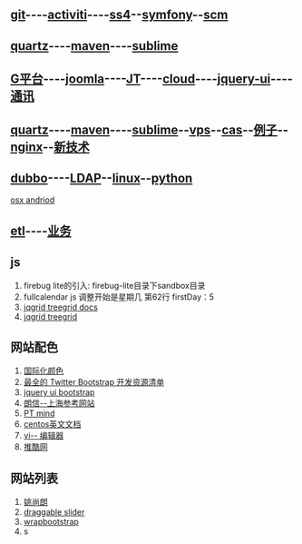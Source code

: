 ## [git](git.md)----[activiti](activiti.md)----[ss4](ss4.md)--[symfony](symfony.md)--[scm](scm.md)
## [quartz](quartz.md)----[maven](maven.md)----[sublime](sublime.md)
## [G平台](g4.md)----[joomla](joomla.md)----[JT](joomla-template.md)----[cloud](cloud.md)----[jquery-ui](jquery-ui.md)----[通讯](commu.md)
## [quartz](quartz.md)----[maven](maven.md)----[sublime](sublime.md)--[vps](vps.md)--[cas](cas.md)--[例子](demo.md)--[nginx](nginx.md)--[新技术](newtech.md)
## [dubbo](dubbo.md)----[LDAP](ldap.md)--[linux](linux.md)--[python](python.md)

[osx andriod](http://www.systenics.com/blog/setup-phonegap-330-on-os-x-mavericks-109-to-compile-and-run-apps-for-ios-and-android/?tag=Android)
## [etl](http://wenku.baidu.com/view/8bfb385377232f60ddcca190.html)----[业务](http://xinxihua.bjx.com.cn/)



## js
1. firebug lite的引入: firebug-lite目录下sandbox目录
2. fullcalendar js 调整开始是星期几 第62行 firstDay：5 
3. [jqgrid treegrid docs](http://www.trirand.com/jqgridwiki/doku.php?id=wiki:treegrid)
4. [jqgrid treegrid](http://www.trirand.com/blog/?page_id=393/treegrid/version-4-0-0-onexpand-event/)

## 网站配色
1. [国际化颜色](http://www.sj33.cn/digital/wysj/200603/7775.html)
2. [最全的 Twitter Bootstrap 开发资源清单](http://www.oschina.net/news/35251/twitter-bootstrap-resources)
3. [jquery ui bootstrap](http://addyosmani.com/blog/jquery-ui-bootstrap-0-2-released/)
4. [朗信--上海参考网站](http://www.lansunmedia.com/index.php)
5. [PT mind](http://ptmind.com/index.html)
6. [centos英文文档](http://www.centos.org/docs/5/html/Deployment_Guide-en-US/s1-ldap-files-schemas.html)
7. [vi-- 编辑器 ](http://kejibo.com/chrome-vimium/)
8. [推酷网](http://www.tuicool.com/huodong)

## 网站列表
1. [姚尚朗](http://my.eoe.cn/iceskysl/page/about.html)
2. [draggable slider](http://codecanyon.net/item/draggable-infinite-grid-with-lightbox/full_screen_preview/3956741) 
3. [wrapbootstrap](http://wrapbootstrap.com/preview/WB0B30DGR)
4. s

